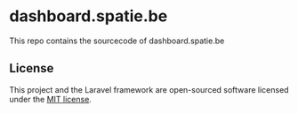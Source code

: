 # dashboard.spatie.be

This repo contains the sourcecode of dashboard.spatie.be

## License

This project and the Laravel framework are open-sourced software licensed under the [MIT license](http://opensource.org/licenses/MIT).
